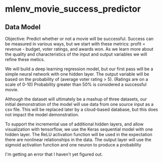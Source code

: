 # mlenv_movie_success_predictor

## Data Model

Objective: Predict whether or not a movie will be successful. Success can be measured in various ways, but we start with these metrics: profit = revenue - budget, voter ratings, and awards won. As we learn more about the quality and characteristics of the input and output variables we will refine these metics.

We will build a deep learning regression model, but our first pass will be a simple neural network with one hidden layer. The output variable will be based on the probability of (average voter rating > 5). (Ratings are on a scale of 0-10) Probability greater than 50% is considered a successful movie.

Although the dataset will ultimately be a mashup of three datasets, our initial demonstration of the model will use data from one source input as a csv file. This will be replaced later by a cloud-based database, but this does not impact the model demonstration.

To support the incremental use of additional hidden layers, and allow visualization with tensorflow, we use the Keras sequential model with one hidden layer. The ReLU activation function will be used in the expectation there are nonlinear relationships in the data. The output layer will use the sigmoid activation function and one neuron to produce a probability

I'm getting an error that I haven't yet figured out.
